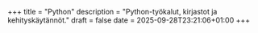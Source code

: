 +++
title = "Python"
description = "Python-työkalut, kirjastot ja kehityskäytännöt."
draft = false
date = 2025-09-28T23:21:06+01:00
+++
